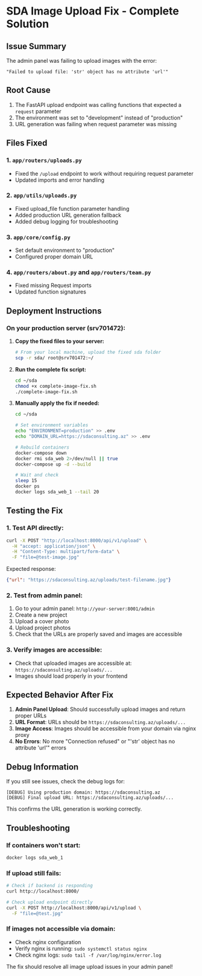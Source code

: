 # SDA Image Upload Fix - Complete Solution

## Issue Summary
The admin panel was failing to upload images with the error:
```
"Failed to upload file: 'str' object has no attribute 'url'"
```

## Root Cause
1. The FastAPI upload endpoint was calling functions that expected a `request` parameter
2. The environment was set to "development" instead of "production"
3. URL generation was failing when request parameter was missing

## Files Fixed

### 1. `app/routers/uploads.py`
- Fixed the `/upload` endpoint to work without requiring request parameter
- Updated imports and error handling

### 2. `app/utils/uploads.py`
- Fixed upload_file function parameter handling
- Added production URL generation fallback
- Added debug logging for troubleshooting

### 3. `app/core/config.py`
- Set default environment to "production"
- Configured proper domain URL

### 4. `app/routers/about.py` and `app/routers/team.py`
- Fixed missing Request imports
- Updated function signatures

## Deployment Instructions

### On your production server (srv701472):

1. **Copy the fixed files to your server:**
   ```bash
   # From your local machine, upload the fixed sda folder
   scp -r sda/ root@srv701472:~/
   ```

2. **Run the complete fix script:**
   ```bash
   cd ~/sda
   chmod +x complete-image-fix.sh
   ./complete-image-fix.sh
   ```

3. **Manually apply the fix if needed:**
   ```bash
   cd ~/sda
   
   # Set environment variables
   echo "ENVIRONMENT=production" >> .env
   echo "DOMAIN_URL=https://sdaconsulting.az" >> .env
   
   # Rebuild containers
   docker-compose down
   docker rmi sda_web 2>/dev/null || true
   docker-compose up -d --build
   
   # Wait and check
   sleep 15
   docker ps
   docker logs sda_web_1 --tail 20
   ```

## Testing the Fix

### 1. Test API directly:
```bash
curl -X POST "http://localhost:8000/api/v1/upload" \
  -H "accept: application/json" \
  -H "Content-Type: multipart/form-data" \
  -F "file=@test-image.jpg"
```

Expected response:
```json
{"url": "https://sdaconsulting.az/uploads/test-filename.jpg"}
```

### 2. Test from admin panel:
1. Go to your admin panel: `http://your-server:8001/admin`
2. Create a new project
3. Upload a cover photo
4. Upload project photos
5. Check that the URLs are properly saved and images are accessible

### 3. Verify images are accessible:
- Check that uploaded images are accessible at: `https://sdaconsulting.az/uploads/...`
- Images should load properly in your frontend

## Expected Behavior After Fix

1. **Admin Panel Upload**: Should successfully upload images and return proper URLs
2. **URL Format**: URLs should be `https://sdaconsulting.az/uploads/...`
3. **Image Access**: Images should be accessible from your domain via nginx proxy
4. **No Errors**: No more "Connection refused" or "'str' object has no attribute 'url'" errors

## Debug Information

If you still see issues, check the debug logs for:
```
[DEBUG] Using production domain: https://sdaconsulting.az
[DEBUG] Final upload URL: https://sdaconsulting.az/uploads/...
```

This confirms the URL generation is working correctly.

## Troubleshooting

### If containers won't start:
```bash
docker logs sda_web_1
```

### If upload still fails:
```bash
# Check if backend is responding
curl http://localhost:8000/

# Check upload endpoint directly
curl -X POST http://localhost:8000/api/v1/upload \
  -F "file=@test.jpg"
```

### If images not accessible via domain:
- Check nginx configuration
- Verify nginx is running: `sudo systemctl status nginx`
- Check nginx logs: `sudo tail -f /var/log/nginx/error.log`

The fix should resolve all image upload issues in your admin panel!

